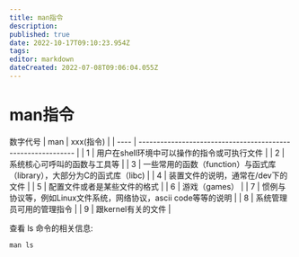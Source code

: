 ```yaml
---
title: man指令
description: 
published: true
date: 2022-10-17T09:10:23.954Z
tags: 
editor: markdown
dateCreated: 2022-07-08T09:06:04.055Z
---
```


# man指令
数字代号
| man  | xxx(指令)                                                    |
| ---- | ------------------------------------------------------------ |
| 1    | 用户在shell环境中可以操作的指令或可执行文件                  |
| 2    | 系统核心可呼叫的函数与工具等                                 |
| 3    | 一些常用的函数（function）与函式库（library），大部分为C的函式库（libc) |
| 4    | 装置文件的说明，通常在/dev下的文件                           |
| 5    | 配置文件或者是某些文件的格式                                 |
| 6    | 游戏（games）                                                |
| 7    | 惯例与协议等，例如Linux文件系统，网络协议，ascii code等等的说明 |
| 8    | 系统管理员可用的管理指令                                     |
| 9    | 跟kernel有关的文件                                           |


查看 ls 命令的相关信息:

```
man ls
```